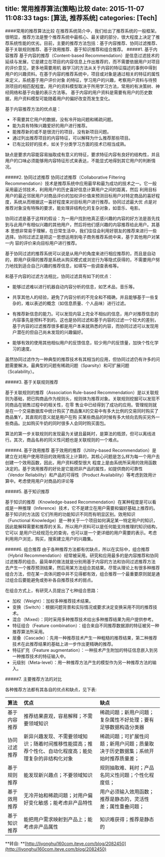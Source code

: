 title: 常用推荐算法(策略)比较
date: 2015-11-07 11:08:33
tags: [算法, 推荐系统]
categories: [Tech]
---
####常用的推荐算法比较
在推荐系统简介中，我们给出了推荐系统的一般框架。很明显，推荐方法是整个推荐系统中最核心、最关键的部分，很大程度上决定了推荐系统性能的优劣。目前，主要的推荐方法包括：基于内容推荐、协同过滤推荐、基于关联规则推荐、基于效用推荐、基于知识推荐和组合推荐。
#####1. 基于内容推荐
基于内容的推荐（Content-based Recommendation）是信息过滤技术的延续与发展，它是建立在项目的内容信息上作出推荐的，而不需要依据用户对项目的评价意见，更多地需要用机 器学习的方法从关于内容的特征描述的事例中得到用户的兴趣资料。在基于内容的推荐系统中，项目或对象是通过相关的特征的属性来定义，系统基于用户评价对象 的特征，学习用户的兴趣，考察用户资料与待预测项目的相匹配程度。用户的资料模型取决于所用学习方法，常用的有决策树、神经网络和基于向量的表示方法等。 基于内容的用户资料是需要有用户的历史数据，用户资料模型可能随着用户的偏好改变而发生变化。

基于内容推荐方法的优点是： 

* 不需要其它用户的数据，没有冷开始问题和稀疏问题。
* 能为具有特殊兴趣爱好的用户进行推荐。
* 能推荐新的或不是很流行的项目，没有新项目问题。
* 通过列出推荐项目的内容特征，可以解释为什么推荐那些项目。
* 已有比较好的技术，如关于分类学习方面的技术已相当成熟。

缺点是要求内容能容易抽取成有意义的特征，要求特征内容有良好的结构性，并且用户的口味必须能够用内容特征形式来表达，不能显式地得到其它用户的判断情况。

<!--more-->

#####2. 协同过滤推荐
协同过滤推荐（Collaborative Filtering Recommendation）技术是推荐系统中应用最早和最为成功的技术之一。它一般采用最近邻技术，利用用户的历史喜好信息计算用户之间的距离，然后 利用目标用户的最近邻居用户对商品评价的加权评价值来预测目标用户对特定商品的喜好程度，系统从而根据这一喜好程度来对目标用户进行推荐。协同过滤最大优 点是对推荐对象没有特殊的要求，能处理非结构化的复杂对象，如音乐、电影。

协同过滤是基于这样的假设：为一用户找到他真正感兴趣的内容的好方法是首先找到与此用户有相似兴趣的其他用户，然后将他们感兴趣的内容推荐给此用户。其基本 思想非常易于理解，在日常生活中，我们往往会利用好朋友的推荐来进行一些选择。协同过滤正是把这一思想运用到电子商务推荐系统中来，基于其他用户对某一内 容的评价来向目标用户进行推荐。

基于协同过滤的推荐系统可以说是从用户的角度来进行相应推荐的，而且是自动的，即用户获得的推荐是系统从购买模式或浏览行为等隐式获得的，不需要用户努力地找到适合自己兴趣的推荐信息，如填写一些调查表格等。

和基于内容的过滤方法相比，协同过滤具有如下的优点：

* 能够过滤难以进行机器自动内容分析的信息，如艺术品，音乐等。

* 共享其他人的经验，避免了内容分析的不完全和不精确，并且能够基于一些复杂的，难以表述的概念（如信息质量、个人品味）进行过滤。
* 有推荐新信息的能力。可以发现内容上完全不相似的信息，用户对推荐信息的内容事先是预料不到的。这也是协同过滤和基于内容的过滤一个较大的差别，基于内容的过滤推荐很多都是用户本来就熟悉的内容，而协同过滤可以发现用户潜在的但自己尚未发现的兴趣偏好。
* 能够有效的使用其他相似用户的反馈信息，较少用户的反馈量，加快个性化学习的速度。

虽然协同过滤作为一种典型的推荐技术有其相当的应用，但协同过滤仍有许多的问题需要解决。最典型的问题有稀疏问题（Sparsity）和可扩展问题（Scalability）。

#####3. 基于关联规则推荐

基于关联规则的推荐（Association Rule-based Recommendation）是以关联规则为基础，把已购商品作为规则头，规则体为推荐对象。关联规则挖掘可以发现不同商品在销售过程中的相关性，在零 售业中已经得到了成功的应用。管理规则就是在一个交易数据库中统计购买了商品集X的交易中有多大比例的交易同时购买了商品集Y，其直观的意义就是用户在购 买某些商品的时候有多大倾向去购买另外一些商品。比如购买牛奶的同时很多人会同时购买面包。

算法的第一步关联规则的发现最为关键且最耗时，是算法的瓶颈，但可以离线进行。其次，商品名称的同义性问题也是关联规则的一个难点。

#####4. 基于效用推荐
基于效用的推荐（Utility-based Recommendation）是建立在对用户使用项目的效用情况上计算的，其核心问题是怎么样为每一个用户去创建一个效用函数，因此，用户资料模型很大 程度上是由系统所采用的效用函数决定的。基于效用推荐的好处是它能把非产品的属性，如提供商的可靠性（Vendor Reliability）和产品的可得性（Product Availability）等考虑到效用计算中。考虑使用用户对商品的评论等

#####5. 基于知识推荐

基于知识的推荐（Knowledge-based Recommendation）在某种程度是可以看成是一种推理（Inference）技术，它不是建立在用户需要和偏好基础上推荐的。基于知识的方法因 它们所用的功能知识不同而有明显区别。效用知识（Functional Knowledge）是一种关于一个项目如何满足某一特定用户的知识，因此能解释需要和推荐的关系，所以用户资料可以是任何能支持推理的知识结构，它可以 是用户已经规范化的查询，也可以是一个更详细的用户需要的表示。考虑利用用户浏览，购买，搜索建立用户的兴趣集。

#####6. 组合推荐
由于各种推荐方法都有优缺点，所以在实际中，组合推荐（Hybrid Recommendation）经常被采用。研究和应用最多的是内容推荐和协同过滤推荐的组合。最简单的做法就是分别用基于内容的方法和协同过滤推荐方法 去产生一个推荐预测结果，然后用某方法组合其结果。尽管从理论上有很多种推荐组合方法，但在某一具体问题中并不见得都有效，组合推荐一个最重要原则就是通 过组合后要能避免或弥补各自推荐技术的弱点。

在组合方式上，有研究人员提出了七种组合思路：

* 加权（Weight）：加权多种推荐技术结果。
* 变换（Switch）：根据问题背景和实际情况或要求决定变换采用不同的推荐技术。
* 混合（Mixed）：同时采用多种推荐技术给出多种推荐结果为用户提供参考。
* 特征组合（Feature combination）：组合来自不同推荐数据源的特征被另一种推荐算法所采用。
* 层叠（Cascade）：先用一种推荐技术产生一种粗糙的推荐结果，第二种推荐技术在此推荐结果的基础上进一步作出更精确的推荐。
* 特征扩充（Feature augmentation）：一种技术产生附加的特征信息嵌入到另一种推荐技术的特征输入中。
* 元级别（Meta-level）：用一种推荐方法产生的模型作为另一种推荐方法的输入。

#####7. 主要推荐方法的对比

各种推荐方法都有其各自的优点和缺点，见下表:

|算法|优点|缺点|
|:---|:--|:--|
|基于内容推荐|推荐结果直观，容易解释；不需要领域知识|稀疏问题；新用户问题；复杂属性不好处理；要有足够数据构造分类器|
|协同过滤推荐|新异兴趣发现、不需要领域知识；随着时间推移性能提高；推荐个性化、自动化程度高；能处理复杂的非结构化对象|稀疏问题；可扩展性问题；新用户问题；质量取决于历史数据集；系统开始时推荐质量差；|
|基于规则推荐|能发现新兴趣点；不要领域知识|规则抽取难、耗时；产品名同义性问题；个性化程度低；|
|基于效用推荐|无冷开始和稀疏问题；对用户偏好变化敏感；能考虑非产品特性|用户必须输入效用函数；推荐是静态的，灵活性差；属性重叠问题；|
|基于知识推荐|能把用户需求映射到产品上；能考虑非产品属性|知识难获得；推荐是静态的|

**转自: **[http://liyonghui160com.iteye.com/blog/2082450](http://liyonghui160com.iteye.com/blog/2082450)








